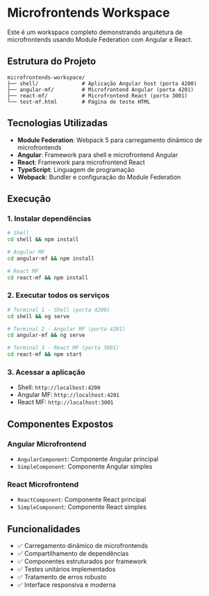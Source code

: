 # Microfrontends Workspace

Este é um workspace completo demonstrando arquitetura de microfrontends usando Module Federation com Angular e React.

## Estrutura do Projeto

```
microfrontends-workspace/
├── shell/              # Aplicação Angular host (porta 4200)
├── angular-mf/         # Microfrontend Angular (porta 4201)
├── react-mf/           # Microfrontend React (porta 3001)
└── test-mf.html        # Página de teste HTML
```

## Tecnologias Utilizadas

- **Module Federation**: Webpack 5 para carregamento dinâmico de microfrontends
- **Angular**: Framework para shell e microfrontend Angular
- **React**: Framework para microfrontend React
- **TypeScript**: Linguagem de programação
- **Webpack**: Bundler e configuração do Module Federation

## Execução

### 1. Instalar dependências

```bash
# Shell
cd shell && npm install

# Angular MF
cd angular-mf && npm install

# React MF
cd react-mf && npm install
```

### 2. Executar todos os serviços

```bash
# Terminal 1 - Shell (porta 4200)
cd shell && ng serve

# Terminal 2 - Angular MF (porta 4201)
cd angular-mf && ng serve

# Terminal 3 - React MF (porta 3001)
cd react-mf && npm start
```

### 3. Acessar a aplicação

- Shell: `http://localhost:4200`
- Angular MF: `http://localhost:4201`
- React MF: `http://localhost:3001`

## Componentes Expostos

### Angular Microfrontend
- `AngularComponent`: Componente Angular principal
- `SimpleComponent`: Componente Angular simples

### React Microfrontend
- `ReactComponent`: Componente React principal
- `SimpleComponent`: Componente React simples

## Funcionalidades

- ✅ Carregamento dinâmico de microfrontends
- ✅ Compartilhamento de dependências
- ✅ Componentes estruturados por framework
- ✅ Testes unitários implementados
- ✅ Tratamento de erros robusto
- ✅ Interface responsiva e moderna
